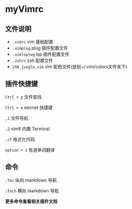 # myVimrc

## 文件说明
- `.vimrc` vim 基础配置
- `.vimplug` plug 插件配置文件
- `.vimlsplug` lsp 插件配置文件
- `.zshrc` zsh 配置文件
- `256_jungle.vim` vim 配色文件(放到~/.vim/colors文件夹下)

## 插件快捷键
`Ctrl + p` 文件查找

`Ctrl + e` emmet 快捷键 

`,1` 文件导航

`,2` vim8 内置 Terminal

`,cf` 格式化代码

`option + z` 有道单词翻译

## 命令
`:Toc` 纵向 markdown 导航

`:Toch` 横向 markdown 导航

**更多命令查看相关插件文档**
